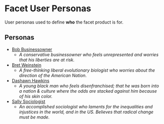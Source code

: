 # Facet User Personas
User personas used to define **who** the facet product is for.

## Personas
- [Bob Businessowner](./bob_businessowner.md)
    - _A conservative businessowner who feels unrepresented and worries that his liberties are at risk._
- [Bret Weinstein](./bret_weinstein.md)
    - _A free-thinking liberal evolutionary biologist who worries about the direction of the American Nation._
- [Dashawn Hawkins](./dashawn_hawkins.md)
    - _A young black man who feels disenfranchised; that he was born into a nation & culture where the odds are stacked against him because of his skin color._
- [Sally Sociologist](./sally_sociologist.md)
    - _An accomplished sociologist who laments for the inequalities and injustices in the world, and in the US. Believes that radical change must be made._
